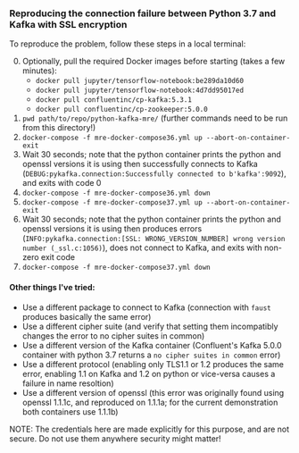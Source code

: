 ### Reproducing the connection failure between Python 3.7 and Kafka with SSL encryption

To reproduce the problem, follow these steps in a local terminal:

0. Optionally, pull the required Docker images before starting (takes a few minutes):
	- `docker pull jupyter/tensorflow-notebook:be289da10d60`
	- `docker pull jupyter/tensorflow-notebook:4d7dd95017ed`
	- `docker pull confluentinc/cp-kafka:5.3.1`
	- `docker pull confluentinc/cp-zookeeper:5.0.0`
1. `pwd path/to/repo/python-kafka-mre/` (further commands need to be run from this directory!)
2. `docker-compose -f mre-docker-compose36.yml up --abort-on-container-exit`
3. Wait 30 seconds; note that the python container prints the python and openssl versions it is using then successfully connects to Kafka (`DEBUG:pykafka.connection:Successfully connected to b'kafka':9092`), and exits with code 0
4. `docker-compose -f mre-docker-compose36.yml down`
5. `docker-compose -f mre-docker-compose37.yml up --abort-on-container-exit`
6. Wait 30 seconds; note that the python container prints the python and openssl versions it is using then produces errors (`INFO:pykafka.connection:[SSL: WRONG_VERSION_NUMBER] wrong version number (_ssl.c:1056)`), does not connect to Kafka, and exits with non-zero exit code
7. `docker-compose -f mre-docker-compose37.yml down`

#### Other things I've tried:
- Use a different package to connect to Kafka (connection with `faust` produces basically the same error)
- Use a different cipher suite (and verify that setting them incompatibly changes the error to no cipher suites in common)
- Use a different version of the Kafka container (Confluent's Kafka 5.0.0 container with python 3.7 returns a `no cipher suites in common` error)
- Use a different protocol (enabling only TLS1.1 or 1.2 produces the same error, enabling 1.1 on Kafka and 1.2 on python or vice-versa causes a failure in name resoltion)
- Use a different version of openssl (this error was originally found using openssl 1.1.1c, and reproduced on 1.1.1a; for the current demonstration both containers use 1.1.1b)

NOTE: The credentials here are made explicitly for this purpose, and are not secure. Do not use them anywhere security might matter!

